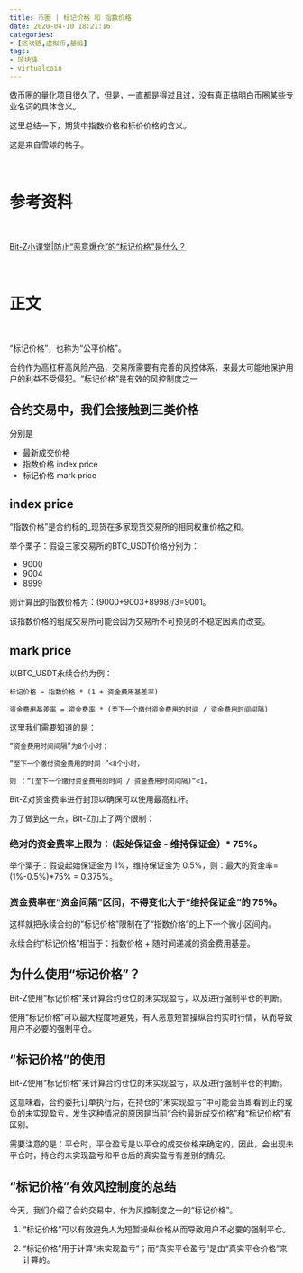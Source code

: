 ```yaml
---
title: 币圈 | 标记价格 和 指数价格
date: 2020-04-10 18:21:16
categories:
- [区块链,虚拟币,基础]
tags:
- 区块链
- virtualcoin
---
```

做币圈的量化项目很久了，但是，一直都是得过且过，没有真正搞明白币圈某些专业名词的具体含义。

这里总结一下，期货中指数价格和标价价格的含义。

这是来自雪球的帖子。

<!-- more -->

<br/>

# 参考资料

<br/>

[Bit-Z小课堂|防止“恶意爆仓”的“标记价格”是什么？](https://xueqiu.com/1814775139/130863546)

<br/>

# 正文

<br/>

“标记价格”，也称为“公平价格”。

合约作为高杠杆高风险产品，交易所需要有完善的风控体系，来最大可能地保护用户的利益不受侵犯。“标记价格”是有效的风控制度之一

## 合约交易中，我们会接触到三类价格

分别是

- 最新成交价格
- 指数价格 index price
- 标记价格 mark price

## index price

“指数价格”是合约标的_现货在多家现货交易所的相同权重价格之和。

举个栗子：假设三家交易所的BTC_USDT价格分别为：

- 9000
- 9004
- 8999

则计算出的指数价格为：(9000+9003+8998)/3=9001。

该指数价格的组成交易所可能会因为交易所不可预见的不稳定因素而改变。

## mark price

以BTC_USDT永续合约为例：

	标记价格 = 指数价格 * (1 + 资金费用基差率)

	资金费用基差率 = 资金费率 * (至下一个缴付资金费用的时间 / 资金费用时间间隔)


这里我们需要知道的是：

	“资金费用时间间隔”为8个小时；

	“至下一个缴付资金费用的时间 ”<8个小时，

	则 ：“(至下一个缴付资金费用的时间 / 资金费用时间间隔)”<1，

Bit-Z对资金费率进行封顶以确保可以使用最高杠杆。

为了做到这一点，BIt-Z加上了两个限制：

### 绝对的资金费率上限为：（起始保证金 - 维持保证金）* 75%。

举个栗子：假设起始保证金为 1%，维持保证金为 0.5%，则：最大的资金率= (1%-0.5%)\*75% = 0.375%。

### 资金费率在“资金间隔”区间，不得变化大于“维持保证金”的 75％。

这样就把永续合约的“标记价格”限制在了“指数价格”的上下一个微小区间内。

永续合约“标记价格”相当于：指数价格 + 随时间递减的资⾦费⽤基差。

## 为什么使用“标记价格”？

Bit-Z使用“标记价格”来计算合约仓位的未实现盈亏，以及进行强制平仓的判断。

使用“标记价格”可以最大程度地避免，有人恶意短暂操纵合约实时行情，从而导致用户不必要的强制平仓。

## “标记价格”的使用

Bit-Z使用“标记价格”来计算合约仓位的未实现盈亏，以及进行强制平仓的判断。

这意味着，合约委托订单执行后，在持仓的“未实现盈亏”中可能会当即看到正的或负的未实现盈亏，发生这种情况的原因是当前“合约最新成交价格”和“标记价格”有区别。

需要注意的是：平仓时，平仓盈亏是以平仓的成交价格来确定的，因此，会出现未平仓时，持仓的未实现盈亏和平仓后的真实盈亏有差别的情况。

## “标记价格”有效风控制度的总结

今天，我们介绍了合约交易中，作为风控制度之一的“标记价格”。

1. “标记价格”可以有效避免人为短暂操纵价格从而导致用户不必要的强制平仓。

2. “标记价格”用于计算“未实现盈亏”；而“真实平仓盈亏”是由“真实平仓价格”来计算的。

